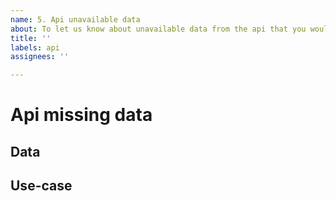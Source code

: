 ```yaml
---
name: 5. Api unavailable data
about: To let us know about unavailable data from the api that you would like to use
title: ''
labels: api
assignees: ''

---
```


# Api missing data

## Data
<!--
Describe about the unavailable data that you need.
-->

## Use-case
<!--
Describe what you need it for.
-->
